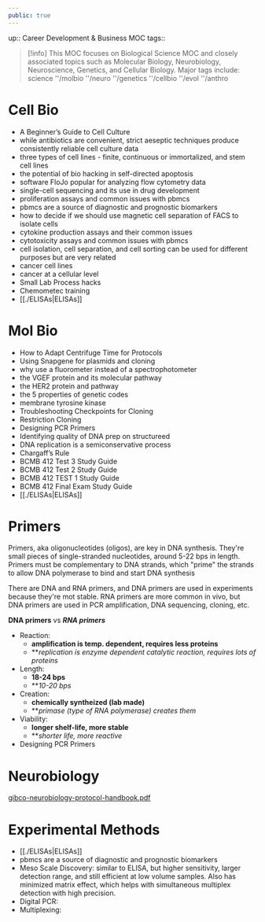 ```yaml
---
public: true
---
```


up:: Career Development & Business MOC
tags:: 

> [!info]
> This MOC focuses on Biological Science MOC and closely associated topics such as Molecular Biology, Neurobiology, Neuroscience, Genetics, and Cellular Biology.
> Major tags include:
 science
> ''/molbio
> ''/neuro
> ''/genetics
> ''/cellbio
> ''/evol
> ''/anthro


# Cell Bio
- A Beginner’s Guide to Cell Culture
- while antibiotics are convenient, strict aeseptic techniques produce consistently reliable cell culture data
- three types of cell lines - finite, continuous or immortalized, and stem cell lines
- the potential of bio hacking in self-directed apoptosis
- software FloJo popular for analyzing flow cytometry data
- single-cell sequencing and its use in drug development
- proliferation assays and common issues with pbmcs
- pbmcs are a source of diagnostic and prognostic biomarkers
- how to decide if we should use magnetic cell separation of FACS to isolate cells
- cytokine production assays and their common issues
- cytotoxicity assays and common issues with pbmcs
- cell isolation, cell separation, and cell sorting can be used for different purposes but are very related
- cancer cell lines
- cancer at a cellular level
- Small Lab Process hacks
- Chemometec training
- [[./ELISAs|ELISAs]]


# Mol Bio
- How to Adapt Centrifuge Time for Protocols
- Using Snapgene for plasmids and cloning
- why use a fluorometer instead of a spectrophotometer
- the VGEF protein and its molecular pathway
- the HER2 protein and pathway
- the 5 properties of genetic codes
- membrane tyrosine kinase
- Troubleshooting Checkpoints for Cloning
- Restriction Cloning
- Designing PCR Primers
- Identifying quality of DNA prep on structureed
- DNA replication is a semiconservative process
- Chargaff’s Rule
- BCMB 412 Test 3 Study Guide
- BCMB 412 Test 2 Study Guide
- BCMB 412 TEST 1 Study Guide
- BCMB 412 Final Exam Study Guide
- [[./ELISAs|ELISAs]]

# Primers
Primers, aka oligonucleotides (oligos), are key in DNA synthesis. They're small pieces of single-stranded nucleotides, around 5-22 bps in length. Primers must be complementary to DNA strands, which "prime" the strands to allow DNA polymerase to bind and start DNA synthesis

There are DNA and RNA primers, and DNA primers are used in experiments because they're mot stable. RNA primers are more common in vivo, but DNA primers are used in PCR amplification, DNA sequencing, cloning, etc.

**DNA primers** vs ***RNA primers***
* Reaction:
	* **amplification is temp. dependent, requires less proteins**
	* ***replication is enzyme dependent catalytic reaction, requires lots of proteins*
* Length:
	* **18-24 bps**
	* ***10-20 bps*
* Creation:
	* **chemically syntheized (lab made)**
	* ***primase (type of RNA polymerase) creates them*
* Viability:
	* **longer shelf-life, more stable**
	* ***shorter life, more reactive*
* Designing PCR Primers

# Neurobiology
[gibco-neurobiology-protocol-handbook.pdf](https://assets.thermofisher.com/TFS-Assets/BID/Handbooks/gibco-neurobiology-protocol-handbook.pdf)

# Experimental Methods
* [[./ELISAs|ELISAs]]
* pbmcs are a source of diagnostic and prognostic biomarkers
* Meso Scale Discovery: similar to ELISA, but higher sensitivity, larger detection range, and still efficient at low volume samples. Also has minimized matrix effect, which helps with simultaneous multiplex detection with high precision.
* Digital PCR:
* Multiplexing: 